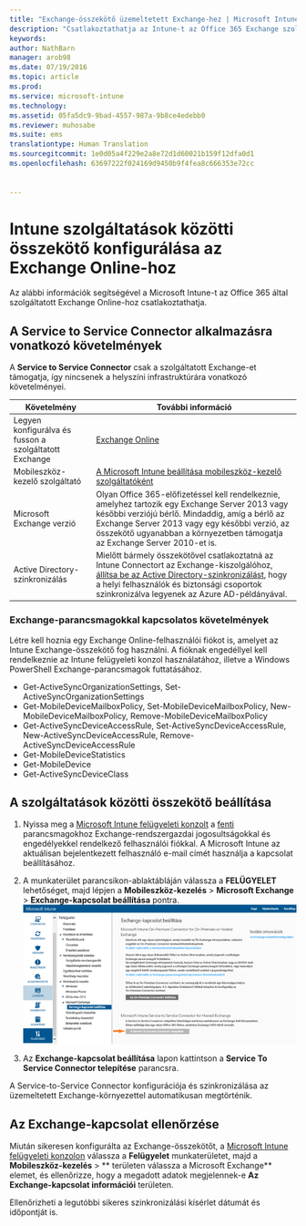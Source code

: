```yaml
---
title: "Exchange-összekötő üzemeltetett Exchange-hez | Microsoft Intune"
description: "Csatlakoztathatja az Intune-t az Office 365 Exchange szolgáltatáshoz az Exchange ActiveSync-alapú mobileszköz-felügyelet (MDM) támogatása érdekében."
keywords: 
author: NathBarn
manager: arob98
ms.date: 07/19/2016
ms.topic: article
ms.prod: 
ms.service: microsoft-intune
ms.technology: 
ms.assetid: 05fa5dc9-9bad-4557-987a-9b8ce4edebb0
ms.reviewer: muhosabe
ms.suite: ems
translationtype: Human Translation
ms.sourcegitcommit: 1e0d05a4f229e2a8e72d1d60021b159f12dfa0d1
ms.openlocfilehash: 63697222f024169d9450b9f4fea8c666353e72cc


---
```


# Intune szolgáltatások közötti összekötő konfigurálása az Exchange Online-hoz

Az alábbi információk segítségével a Microsoft Intune-t az Office 365 által szolgáltatott Exchange Online-hoz csatlakoztathatja.

## A Service to Service Connector alkalmazásra vonatkozó követelmények
A **Service to Service Connector** csak a szolgáltatott Exchange-et támogatja, így nincsenek a helyszíni infrastruktúrára vonatkozó követelményei.

|Követelmény|További információ|
|---------------|--------------------|
|Legyen konfigurálva és fusson a szolgáltatott Exchange|[Exchange Online](https://technet.microsoft.com/library/jj200580.aspx) |
|Mobileszköz-kezelő szolgáltató| [A Microsoft Intune beállítása mobileszköz-kezelő szolgáltatóként](get-ready-to-enroll-devices-in-microsoft-intune.md#set-mobile-device-management-authority)|
|Microsoft Exchange verzió|Olyan Office 365-előfizetéssel kell rendelkeznie, amelyhez tartozik egy Exchange Server 2013 vagy későbbi verziójú bérlő. Mindaddig, amíg a bérlő az Exchange Server 2013 vagy egy későbbi verzió, az összekötő ugyanabban a környezetben támogatja az Exchange Server 2010-et is.|
|Active Directory-szinkronizálás|Mielőtt bármely összekötővel csatlakoztatná az Intune Connectort az Exchange-kiszolgálóhoz, [állítsa be az Active Directory-szinkronizálást](/intune/get-started/start-with-a-paid-subscription-to-microsoft-intune-step-3), hogy a helyi felhasználók és biztonsági csoportok szinkronizálva legyenek az Azure AD-példányával.|

### Exchange-parancsmagokkal kapcsolatos követelmények

Létre kell hoznia egy Exchange Online-felhasználói fiókot is, amelyet az Intune Exchange-összekötő fog használni. A fióknak engedéllyel kell rendelkeznie az Intune felügyeleti konzol használatához, illetve a Windows PowerShell Exchange-parancsmagok futtatásához.

 - Get-ActiveSyncOrganizationSettings, Set-ActiveSyncOrganizationSettings
 - Get-MobileDeviceMailboxPolicy, Set-MobileDeviceMailboxPolicy, New-MobileDeviceMailboxPolicy, Remove-MobileDeviceMailboxPolicy
 - Get-ActiveSyncDeviceAccessRule, Set-ActiveSyncDeviceAccessRule, New-ActiveSyncDeviceAccessRule, Remove-ActiveSyncDeviceAccessRule
 - Get-MobileDeviceStatistics
 - Get-MobileDevice
 - Get-ActiveSyncDeviceClass

## A szolgáltatások közötti összekötő beállítása

1. Nyissa meg a [Microsoft Intune felügyeleti konzolt](http://manage.microsoft.com) a [fenti](#exchange-cmdlet-requirements) parancsmagokhoz Exchange-rendszergazdai jogosultságokkal és engedélyekkel rendelkező felhasználói fiókkal. A Microsoft Intune az aktuálisan bejelentkezett felhasználó e-mail címét használja a kapcsolat beállításához.

2.  A munkaterület parancsikon-ablaktábláján válassza a **FELÜGYELET** lehetőséget, majd lépjen a **Mobileszköz-kezelés** > **Microsoft Exchange** > **Exchange-kapcsolat beállítása** pontra.
![A Service To Service Connector telepítése oldal](../media/intunesa5cservicetoserviceconnector.png)

3.  Az **Exchange-kapcsolat beállítása** lapon kattintson a **Service To Service Connector telepítése** parancsra.


A Service-to-Service Connector konfigurációja és szinkronizálása az üzemeltetett Exchange-környezettel automatikusan megtörténik.

## Az Exchange-kapcsolat ellenőrzése

Miután sikeresen konfigurálta az Exchange-összekötőt, a [Microsoft Intune felügyeleti konzolon](http://manage.microsoft.com) válassza a **Felügyelet** munkaterületet, majd a **Mobileszköz-kezelés** > ** területen válassza a Microsoft Exchange** elemet, és ellenőrizze, hogy a megadott adatok megjelennek-e **Az Exchange-kapcsolat információi** területen.

Ellenőrizheti a legutóbbi sikeres szinkronizálási kísérlet dátumát és időpontját is.



<!--HONumber=Jul16_HO3-->


